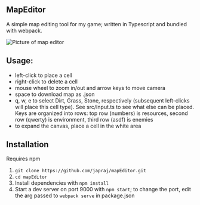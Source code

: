## MapEditor

A simple map editing tool for my game; written in Typescript and bundled with webpack.

![Picture of map editor](https://i.imgur.com/HWteMCf.png)

## Usage:

- left-click to place a cell
- right-click to delete a cell
- mouse wheel to zoom in/out and arrow keys to move camera
- space to download map as .json
- q, w, e to select Dirt, Grass, Stone, respectively (subsequent left-clicks will place this cell type). See src/Input.ts to see what else can be placed.
  Keys are organized into rows: top row (numbers) is resources, second row (qwerty) is environment, third row (asdf) is enemies
- to expand the canvas, place a cell in the white area

## Installation

Requires npm

1. `git clone https://github.com/japraj/mapEditor.git`
2. `cd mapEditor`
3. Install dependencies with `npm install`
4. Start a dev server on port 9000 with `npm start`; to change the port, edit the arg passed to `webpack serve` in package.json
